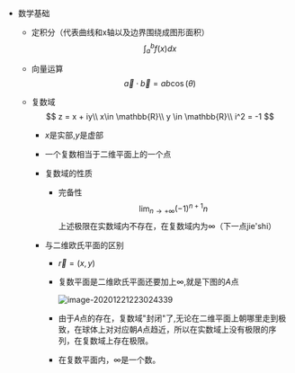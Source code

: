 + 数学基础

  + 定积分（代表曲线和x轴以及边界围绕成图形面积）
    $$
    \int_{a}^{b}f(x)dx
    $$

  + 向量运算
    $$
    \vec{a}\cdot\vec{b}= ab\cos(\theta)
    $$

  + 复数域
    $$
    z = x + iy\\
    x\in \mathbb{R}\\
    y \in \mathbb{R}\\
    i^2 = -1
    $$

    + $x$是实部,$y$是虚部

    + 一个复数相当于二维平面上的一个点

    + 复数域的性质

      + 完备性
        $$
        \lim_{n\to +\infty}(-1)^{n+1}n
        $$
        上述极限在实数域内不存在，在复数域内为$\infty$（下一点jie'shi）

    + 与二维欧氏平面的区别

      + $\vec{r}=(x,y)$

      + 复数平面是二维欧氏平面还要加上$\infty$,就是下图的$A$点

        ![image-20201221223024339](C:\Users\admin\Desktop\万门大学_傅里叶&拉普拉斯&小波\01_01_复数域.assets\image-20201221223024339.png)

      + 由于$A$点的存在，复数域"封闭"了,无论在二维平面上朝哪里走到极致，在球体上对对应朝$A$点趋近，所以在实数域上没有极限的序列，在复数域上存在极限。

      + 在复数平面内，$\infty$是一个数。

